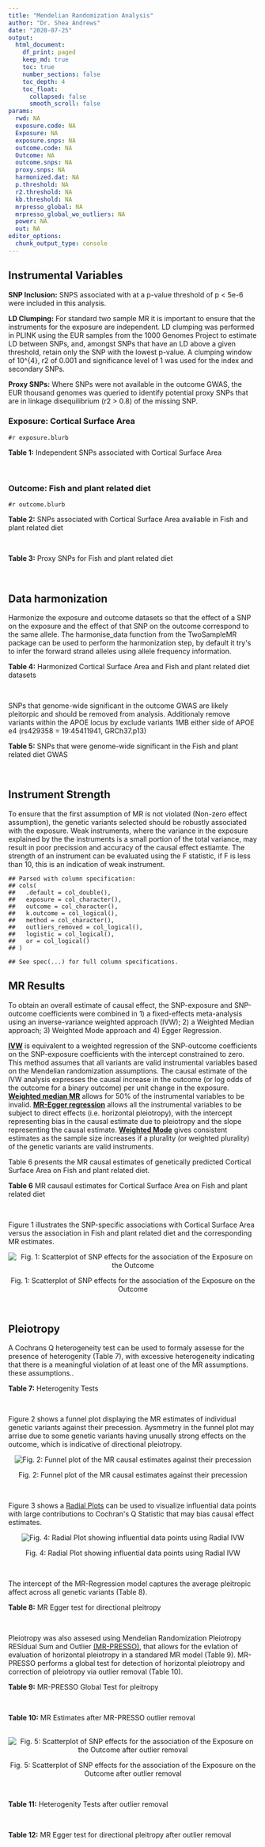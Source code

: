 ```yaml
---
title: "Mendelian Randomization Analysis"
author: "Dr. Shea Andrews"
date: "2020-07-25"
output:
  html_document:
    df_print: paged
    keep_md: true
    toc: true
    number_sections: false
    toc_depth: 4
    toc_float:
      collapsed: false
      smooth_scroll: false
params:
  rwd: NA
  exposure.code: NA
  Exposure: NA
  exposure.snps: NA
  outcome.code: NA
  Outcome: NA
  outcome.snps: NA
  proxy.snps: NA
  harmonized.dat: NA
  p.threshold: NA
  r2.threshold: NA
  kb.threshold: NA
  mrpresso_global: NA
  mrpresso_global_wo_outliers: NA
  power: NA
  out: NA
editor_options:
  chunk_output_type: console
---
```







## Instrumental Variables
**SNP Inclusion:** SNPS associated with at a p-value threshold of p < 5e-6 were included in this analysis.
<br>

**LD Clumping:** For standard two sample MR it is important to ensure that the instruments for the exposure are independent. LD clumping was performed in PLINK using the EUR samples from the 1000 Genomes Project to estimate LD between SNPs, and, amongst SNPs that have an LD above a given threshold, retain only the SNP with the lowest p-value. A clumping window of 10^{4}, r2 of 0.001 and significance level of 1 was used for the index and secondary SNPs.
<br>

**Proxy SNPs:** Where SNPs were not available in the outcome GWAS, the EUR thousand genomes was queried to identify potential proxy SNPs that are in linkage disequilibrium (r2 > 0.8) of the missing SNP.
<br>

### Exposure: Cortical Surface Area
`#r exposure.blurb`
<br>

**Table 1:** Independent SNPs associated with Cortical Surface Area
<div data-pagedtable="false">
  <script data-pagedtable-source type="application/json">
{"columns":[{"label":["SNP"],"name":[1],"type":["chr"],"align":["left"]},{"label":["CHROM"],"name":[2],"type":["dbl"],"align":["right"]},{"label":["POS"],"name":[3],"type":["dbl"],"align":["right"]},{"label":["REF"],"name":[4],"type":["chr"],"align":["left"]},{"label":["ALT"],"name":[5],"type":["chr"],"align":["left"]},{"label":["AF"],"name":[6],"type":["dbl"],"align":["right"]},{"label":["BETA"],"name":[7],"type":["dbl"],"align":["right"]},{"label":["SE"],"name":[8],"type":["dbl"],"align":["right"]},{"label":["Z"],"name":[9],"type":["dbl"],"align":["right"]},{"label":["P"],"name":[10],"type":["dbl"],"align":["right"]},{"label":["N"],"name":[11],"type":["dbl"],"align":["right"]},{"label":["TRAIT"],"name":[12],"type":["chr"],"align":["left"]}],"data":[{"1":"rs2490556","2":"1","3":"2021284","4":"T","5":"A","6":"0.3155","7":"583.9623","8":"122.1531","9":"4.780577","10":"1.748e-06","11":"32068","12":"Cortical_Surface_Area"},{"1":"rs4846200","2":"1","3":"9752648","4":"C","5":"T","6":"0.4191","7":"628.7473","8":"124.9738","9":"5.031033","10":"4.878e-07","11":"32068","12":"Cortical_Surface_Area"},{"1":"rs499688","2":"1","3":"61396649","4":"T","5":"C","6":"0.3482","7":"-583.8940","8":"123.5536","9":"-4.725840","10":"2.292e-06","11":"31582","12":"Cortical_Surface_Area"},{"1":"rs6673449","2":"1","3":"160043698","4":"A","5":"G","6":"0.5681","7":"-552.9050","8":"110.5323","9":"-5.002200","10":"5.668e-07","11":"32176","12":"Cortical_Surface_Area"},{"1":"rs12137969","2":"1","3":"242289357","4":"G","5":"A","6":"0.2412","7":"-585.5512","8":"128.0273","9":"-4.573643","10":"4.793e-06","11":"32176","12":"Cortical_Surface_Area"},{"1":"rs10927043","2":"1","3":"243762208","4":"C","5":"T","6":"0.1826","7":"719.0735","8":"141.2684","9":"5.090123","10":"3.578e-07","11":"32176","12":"Cortical_Surface_Area"},{"1":"rs57415181","2":"2","3":"48707841","4":"G","5":"C","6":"0.1447","7":"-834.6022","8":"159.4070","9":"-5.235668","10":"1.644e-07","11":"32176","12":"Cortical_Surface_Area"},{"1":"rs10496091","2":"2","3":"61482261","4":"G","5":"A","6":"0.2777","7":"-642.6331","8":"121.0228","9":"-5.310017","10":"1.096e-07","11":"32176","12":"Cortical_Surface_Area"},{"1":"rs12630663","2":"3","3":"28007315","4":"T","5":"C","6":"0.4117","7":"632.8110","8":"111.2125","9":"5.690110","10":"1.270e-08","11":"32176","12":"Cortical_Surface_Area"},{"1":"rs34464850","2":"3","3":"141721762","4":"G","5":"C","6":"0.1534","7":"1233.1854","8":"152.7201","9":"8.074807","10":"6.758e-16","11":"31984","12":"Cortical_Surface_Area"},{"1":"rs11938781","2":"4","3":"17924734","4":"T","5":"C","6":"0.1648","7":"-719.1710","8":"150.5519","9":"-4.776900","10":"1.780e-06","11":"32176","12":"Cortical_Surface_Area"},{"1":"rs10029872","2":"4","3":"40350763","4":"T","5":"C","6":"0.5251","7":"508.7590","8":"109.6122","9":"4.641440","10":"3.460e-06","11":"32176","12":"Cortical_Surface_Area"},{"1":"rs2301718","2":"4","3":"106009763","4":"G","5":"A","6":"0.2269","7":"737.2212","8":"132.3556","9":"5.570004","10":"2.547e-08","11":"32176","12":"Cortical_Surface_Area"},{"1":"rs386424","2":"5","3":"81092787","4":"T","5":"G","6":"0.3008","7":"656.5430","8":"120.0422","9":"5.469270","10":"4.519e-08","11":"32176","12":"Cortical_Surface_Area"},{"1":"rs7715167","2":"5","3":"170778824","4":"T","5":"C","6":"0.6143","7":"662.7540","8":"119.1375","9":"5.562930","10":"2.653e-08","11":"32068","12":"Cortical_Surface_Area"},{"1":"rs2802295","2":"6","3":"108926496","4":"A","5":"G","6":"0.6207","7":"714.5850","8":"112.9897","9":"6.324340","10":"2.543e-10","11":"32176","12":"Cortical_Surface_Area"},{"1":"rs11759026","2":"6","3":"126792095","4":"A","5":"G","6":"0.2376","7":"1301.5200","8":"134.6156","9":"9.668420","10":"4.106e-22","11":"31907","12":"Cortical_Surface_Area"},{"1":"rs139849708","2":"6","3":"127369230","4":"T","5":"C","6":"0.0297","7":"-2237.8300","8":"422.1224","9":"-5.301370","10":"1.149e-07","11":"22951","12":"Cortical_Surface_Area"},{"1":"rs6463758","2":"7","3":"8117636","4":"A","5":"G","6":"0.5382","7":"560.9860","8":"112.3815","9":"4.991800","10":"5.982e-07","11":"32176","12":"Cortical_Surface_Area"},{"1":"rs149352678","2":"7","3":"54920906","4":"C","5":"T","6":"0.0991","7":"967.7266","8":"191.5244","9":"5.052759","10":"4.355e-07","11":"32176","12":"Cortical_Surface_Area"},{"1":"rs42035","2":"7","3":"92239531","4":"A","5":"G","6":"0.2454","7":"-610.3230","8":"127.8222","9":"-4.774780","10":"1.799e-06","11":"32176","12":"Cortical_Surface_Area"},{"1":"rs41563","2":"7","3":"104852654","4":"G","5":"A","6":"0.3385","7":"586.6639","8":"116.3776","9":"5.041038","10":"4.630e-07","11":"32176","12":"Cortical_Surface_Area"},{"1":"rs10251751","2":"7","3":"156021770","4":"C","5":"T","6":"0.6639","7":"538.0782","8":"116.0343","9":"4.637234","10":"3.531e-06","11":"32176","12":"Cortical_Surface_Area"},{"1":"rs76650567","2":"8","3":"78242034","4":"C","5":"T","6":"0.0870","7":"-902.8657","8":"194.8981","9":"-4.632501","10":"3.613e-06","11":"32176","12":"Cortical_Surface_Area"},{"1":"rs66702753","2":"9","3":"103010947","4":"A","5":"C","6":"0.2493","7":"-593.2390","8":"128.8921","9":"-4.602600","10":"4.172e-06","11":"32176","12":"Cortical_Surface_Area"},{"1":"rs10817864","2":"9","3":"118968579","4":"C","5":"T","6":"0.5739","7":"531.0956","8":"111.2505","9":"4.773872","10":"1.807e-06","11":"32176","12":"Cortical_Surface_Area"},{"1":"rs12357321","2":"10","3":"21790476","4":"G","5":"A","6":"0.3206","7":"-698.7452","8":"119.6461","9":"-5.840100","10":"5.217e-09","11":"32176","12":"Cortical_Surface_Area"},{"1":"rs1628768","2":"10","3":"105012994","4":"T","5":"C","6":"0.2386","7":"972.9780","8":"132.0048","9":"7.370780","10":"1.696e-13","11":"32176","12":"Cortical_Surface_Area"},{"1":"rs17543864","2":"11","3":"92556100","4":"G","5":"A","6":"0.3264","7":"-623.9150","8":"116.9886","9":"-5.333126","10":"9.654e-08","11":"32176","12":"Cortical_Surface_Area"},{"1":"rs3217901","2":"12","3":"4405389","4":"A","5":"G","6":"0.4221","7":"593.5960","8":"114.7165","9":"5.174460","10":"2.286e-07","11":"32176","12":"Cortical_Surface_Area"},{"1":"rs2066827","2":"12","3":"12871099","4":"T","5":"G","6":"0.2333","7":"-862.4130","8":"159.9581","9":"-5.391500","10":"6.987e-08","11":"24138","12":"Cortical_Surface_Area"},{"1":"rs7975351","2":"12","3":"53902190","4":"G","5":"A","6":"0.4740","7":"611.0487","8":"113.5536","9":"5.381148","10":"7.401e-08","11":"31319","12":"Cortical_Surface_Area"},{"1":"rs10876864","2":"12","3":"56401085","4":"G","5":"A","6":"0.5774","7":"-628.5901","8":"112.6859","9":"-5.578250","10":"2.430e-08","11":"31319","12":"Cortical_Surface_Area"},{"1":"rs10878349","2":"12","3":"66327632","4":"A","5":"G","6":"0.5100","7":"-1039.9900","8":"110.4866","9":"-9.412850","10":"4.829e-21","11":"32176","12":"Cortical_Surface_Area"},{"1":"rs35227403","2":"12","3":"68216239","4":"T","5":"A","6":"0.0588","7":"-1271.7821","8":"253.6458","9":"-5.014008","10":"5.331e-07","11":"32176","12":"Cortical_Surface_Area"},{"1":"rs111855983","2":"12","3":"80052550","4":"T","5":"C","6":"0.1319","7":"-818.6420","8":"177.5492","9":"-4.610790","10":"4.011e-06","11":"28185","12":"Cortical_Surface_Area"},{"1":"rs2195243","2":"12","3":"102922986","4":"G","5":"C","6":"0.2196","7":"-769.2254","8":"142.2462","9":"-5.407704","10":"6.384e-08","11":"29708","12":"Cortical_Surface_Area"},{"1":"rs34011931","2":"13","3":"111077516","4":"A","5":"G","6":"0.3280","7":"538.2090","8":"117.7182","9":"4.572010","10":"4.831e-06","11":"32176","12":"Cortical_Surface_Area"},{"1":"rs6572878","2":"14","3":"23435333","4":"T","5":"C","6":"0.3997","7":"-574.9920","8":"113.9565","9":"-5.045710","10":"4.518e-07","11":"31790","12":"Cortical_Surface_Area"},{"1":"rs76801057","2":"14","3":"99728448","4":"C","5":"T","6":"0.0263","7":"2036.7834","8":"429.5486","9":"4.741683","10":"2.119e-06","11":"23846","12":"Cortical_Surface_Area"},{"1":"rs4265798","2":"16","3":"70636616","4":"T","5":"A","6":"0.9332","7":"-1221.0588","8":"263.6357","9":"-4.631614","10":"3.628e-06","11":"30025","12":"Cortical_Surface_Area"},{"1":"rs7207463","2":"17","3":"16004259","4":"A","5":"G","6":"0.5620","7":"-519.7640","8":"110.5676","9":"-4.700870","10":"2.591e-06","11":"32176","12":"Cortical_Surface_Area"},{"1":"rs6505216","2":"17","3":"29206421","4":"G","5":"T","6":"0.2375","7":"652.8106","8":"142.8638","9":"4.569461","10":"4.890e-06","11":"31430","12":"Cortical_Surface_Area"},{"1":"rs79600142","2":"17","3":"43897722","4":"T","5":"C","6":"0.2198","7":"-1696.8300","8":"143.2730","9":"-11.843300","10":"2.331e-32","11":"29435","12":"Cortical_Surface_Area"},{"1":"rs12452834","2":"17","3":"47111739","4":"C","5":"T","6":"0.3329","7":"-626.4308","8":"123.5899","9":"-5.068625","10":"4.007e-07","11":"30867","12":"Cortical_Surface_Area"},{"1":"rs1791513","2":"18","3":"22135429","4":"A","5":"G","6":"0.5263","7":"-502.3000","8":"109.5062","9":"-4.586950","10":"4.498e-06","11":"32176","12":"Cortical_Surface_Area"},{"1":"rs743038","2":"22","3":"50884075","4":"C","5":"T","6":"0.5560","7":"-532.1045","8":"115.3983","9":"-4.611025","10":"4.007e-06","11":"31216","12":"Cortical_Surface_Area"}],"options":{"columns":{"min":{},"max":[10]},"rows":{"min":[10],"max":[10]},"pages":{}}}
  </script>
</div>
<br>

### Outcome: Fish and plant related diet
`#r outcome.blurb`
<br>

**Table 2:** SNPs associated with Cortical Surface Area avaliable in Fish and plant related diet
<div data-pagedtable="false">
  <script data-pagedtable-source type="application/json">
{"columns":[{"label":["SNP"],"name":[1],"type":["chr"],"align":["left"]},{"label":["CHROM"],"name":[2],"type":["dbl"],"align":["right"]},{"label":["POS"],"name":[3],"type":["dbl"],"align":["right"]},{"label":["REF"],"name":[4],"type":["chr"],"align":["left"]},{"label":["ALT"],"name":[5],"type":["chr"],"align":["left"]},{"label":["AF"],"name":[6],"type":["dbl"],"align":["right"]},{"label":["BETA"],"name":[7],"type":["dbl"],"align":["right"]},{"label":["SE"],"name":[8],"type":["dbl"],"align":["right"]},{"label":["Z"],"name":[9],"type":["dbl"],"align":["right"]},{"label":["P"],"name":[10],"type":["dbl"],"align":["right"]},{"label":["N"],"name":[11],"type":["dbl"],"align":["right"]},{"label":["TRAIT"],"name":[12],"type":["chr"],"align":["left"]}],"data":[{"1":"rs2490556","2":"1","3":"2021284","4":"T","5":"A","6":"0.301748","7":"3.26783e-05","8":"0.00263191","9":"0.0124162","10":"9.9e-01","11":"335576","12":"fish_plant_diet"},{"1":"rs6673449","2":"1","3":"160043698","4":"A","5":"G","6":"0.569563","7":"-5.40781e-03","8":"0.00244775","9":"-2.2093000","10":"2.7e-02","11":"335576","12":"fish_plant_diet"},{"1":"rs12137969","2":"1","3":"242289357","4":"G","5":"A","6":"0.229125","7":"-4.99195e-03","8":"0.00288661","9":"-1.7293500","10":"8.4e-02","11":"335576","12":"fish_plant_diet"},{"1":"rs10927043","2":"1","3":"243762208","4":"C","5":"T","6":"0.182929","7":"-2.38327e-03","8":"0.00312598","9":"-0.7624070","10":"4.5e-01","11":"335576","12":"fish_plant_diet"},{"1":"rs57415181","2":"2","3":"48707841","4":"G","5":"C","6":"0.149375","7":"-1.81610e-03","8":"0.00340229","9":"-0.5337880","10":"5.9e-01","11":"335576","12":"fish_plant_diet"},{"1":"rs10496091","2":"2","3":"61482261","4":"G","5":"A","6":"0.281342","7":"2.74546e-03","8":"0.00269050","9":"1.0204300","10":"3.1e-01","11":"335576","12":"fish_plant_diet"},{"1":"rs12630663","2":"3","3":"28007315","4":"T","5":"C","6":"0.412671","7":"-8.88751e-04","8":"0.00246678","9":"-0.3602880","10":"7.2e-01","11":"335576","12":"fish_plant_diet"},{"1":"rs34464850","2":"3","3":"141721762","4":"G","5":"C","6":"0.149975","7":"3.16069e-03","8":"0.00338852","9":"0.9327640","10":"3.5e-01","11":"335576","12":"fish_plant_diet"},{"1":"rs11938781","2":"4","3":"17924734","4":"T","5":"C","6":"0.162105","7":"5.09921e-03","8":"0.00329569","9":"1.5472400","10":"1.2e-01","11":"335576","12":"fish_plant_diet"},{"1":"rs10029872","2":"4","3":"40350763","4":"T","5":"C","6":"0.516859","7":"4.90435e-04","8":"0.00244107","9":"0.2009100","10":"8.4e-01","11":"335576","12":"fish_plant_diet"},{"1":"rs2301718","2":"4","3":"106009763","4":"G","5":"A","6":"0.205540","7":"5.79721e-03","8":"0.00302555","9":"1.9160800","10":"5.5e-02","11":"335576","12":"fish_plant_diet"},{"1":"rs386424","2":"5","3":"81092787","4":"T","5":"G","6":"0.286770","7":"4.18190e-03","8":"0.00268160","9":"1.5594800","10":"1.2e-01","11":"335576","12":"fish_plant_diet"},{"1":"rs7715167","2":"5","3":"170778824","4":"T","5":"C","6":"0.609458","7":"-3.64310e-03","8":"0.00247818","9":"-1.4700700","10":"1.4e-01","11":"335576","12":"fish_plant_diet"},{"1":"rs2802295","2":"6","3":"108926496","4":"A","5":"G","6":"0.628110","7":"-9.98409e-04","8":"0.00250784","9":"-0.3981150","10":"6.9e-01","11":"335576","12":"fish_plant_diet"},{"1":"rs11759026","2":"6","3":"126792095","4":"A","5":"G","6":"0.226202","7":"-6.07294e-03","8":"0.00290377","9":"-2.0914000","10":"3.6e-02","11":"335576","12":"fish_plant_diet"},{"1":"rs6463758","2":"7","3":"8117636","4":"A","5":"G","6":"0.555218","7":"7.96857e-03","8":"0.00245049","9":"3.2518300","10":"1.1e-03","11":"335576","12":"fish_plant_diet"},{"1":"rs149352678","2":"7","3":"54920906","4":"C","5":"T","6":"0.092243","7":"1.57102e-02","8":"0.00419007","9":"3.7493900","10":"1.8e-04","11":"335576","12":"fish_plant_diet"},{"1":"rs42035","2":"7","3":"92239531","4":"A","5":"G","6":"0.243452","7":"-8.63465e-04","8":"0.00282925","9":"-0.3051920","10":"7.6e-01","11":"335576","12":"fish_plant_diet"},{"1":"rs41563","2":"7","3":"104852654","4":"G","5":"A","6":"0.350084","7":"-1.18245e-03","8":"0.00253880","9":"-0.4657520","10":"6.4e-01","11":"335576","12":"fish_plant_diet"},{"1":"rs10251751","2":"7","3":"156021770","4":"C","5":"T","6":"0.667331","7":"1.43602e-03","8":"0.00257048","9":"0.5586580","10":"5.8e-01","11":"335576","12":"fish_plant_diet"},{"1":"rs76650567","2":"8","3":"78242034","4":"C","5":"T","6":"0.080442","7":"1.09844e-02","8":"0.00444785","9":"2.4696000","10":"1.4e-02","11":"335576","12":"fish_plant_diet"},{"1":"rs66702753","2":"9","3":"103010947","4":"A","5":"C","6":"0.256150","7":"-2.13182e-03","8":"0.00277781","9":"-0.7674460","10":"4.4e-01","11":"335576","12":"fish_plant_diet"},{"1":"rs10817864","2":"9","3":"118968579","4":"C","5":"T","6":"0.581047","7":"2.52074e-03","8":"0.00246093","9":"1.0243000","10":"3.1e-01","11":"335576","12":"fish_plant_diet"},{"1":"rs12357321","2":"10","3":"21790476","4":"G","5":"A","6":"0.309362","7":"-2.57959e-02","8":"0.00265864","9":"-9.7026700","10":"2.9e-22","11":"335576","12":"fish_plant_diet"},{"1":"rs1628768","2":"10","3":"105012994","4":"T","5":"C","6":"0.234445","7":"2.93939e-03","8":"0.00286324","9":"1.0266000","10":"3.0e-01","11":"335576","12":"fish_plant_diet"},{"1":"rs17543864","2":"11","3":"92556100","4":"G","5":"A","6":"0.320375","7":"-5.43236e-03","8":"0.00264383","9":"-2.0547300","10":"4.0e-02","11":"335576","12":"fish_plant_diet"},{"1":"rs2066827","2":"12","3":"12871099","4":"T","5":"G","6":"0.232439","7":"-6.87784e-03","8":"0.00285836","9":"-2.4062200","10":"1.6e-02","11":"335576","12":"fish_plant_diet"},{"1":"rs7975351","2":"12","3":"53902190","4":"G","5":"A","6":"0.476527","7":"6.56727e-03","8":"0.00245417","9":"2.6759600","10":"7.5e-03","11":"335576","12":"fish_plant_diet"},{"1":"rs10876864","2":"12","3":"56401085","4":"G","5":"A","6":"0.573374","7":"8.46242e-05","8":"0.00244257","9":"0.0346456","10":"9.7e-01","11":"335576","12":"fish_plant_diet"},{"1":"rs10878349","2":"12","3":"66327632","4":"A","5":"G","6":"0.511359","7":"-3.38912e-03","8":"0.00242705","9":"-1.3963900","10":"1.6e-01","11":"335576","12":"fish_plant_diet"},{"1":"rs35227403","2":"12","3":"68216239","4":"T","5":"A","6":"0.057612","7":"-5.92229e-04","8":"0.00522386","9":"-0.1133700","10":"9.1e-01","11":"335576","12":"fish_plant_diet"},{"1":"rs111855983","2":"12","3":"80052550","4":"T","5":"C","6":"0.129355","7":"2.81644e-03","8":"0.00360230","9":"0.7818450","10":"4.3e-01","11":"335576","12":"fish_plant_diet"},{"1":"rs2195243","2":"12","3":"102922986","4":"G","5":"C","6":"0.221866","7":"-5.98548e-03","8":"0.00290965","9":"-2.0571100","10":"4.0e-02","11":"335576","12":"fish_plant_diet"},{"1":"rs34011931","2":"13","3":"111077516","4":"A","5":"G","6":"0.326858","7":"1.84635e-03","8":"0.00258282","9":"0.7148580","10":"4.7e-01","11":"335576","12":"fish_plant_diet"},{"1":"rs6572878","2":"14","3":"23435333","4":"T","5":"C","6":"0.396404","7":"-1.61120e-03","8":"0.00250921","9":"-0.6421140","10":"5.2e-01","11":"335576","12":"fish_plant_diet"},{"1":"rs76801057","2":"14","3":"99728448","4":"C","5":"T","6":"0.025433","7":"9.85153e-04","8":"0.00774108","9":"0.1272630","10":"9.0e-01","11":"335576","12":"fish_plant_diet"},{"1":"rs7207463","2":"17","3":"16004259","4":"A","5":"G","6":"0.559538","7":"7.89696e-04","8":"0.00243764","9":"0.3239590","10":"7.5e-01","11":"335576","12":"fish_plant_diet"},{"1":"rs79600142","2":"17","3":"43897722","4":"T","5":"C","6":"0.225207","7":"-9.64357e-03","8":"0.00289405","9":"-3.3322100","10":"8.6e-04","11":"335576","12":"fish_plant_diet"},{"1":"rs12452834","2":"17","3":"47111739","4":"C","5":"T","6":"0.327277","7":"-5.31896e-03","8":"0.00261520","9":"-2.0338600","10":"4.2e-02","11":"335576","12":"fish_plant_diet"},{"1":"rs1791513","2":"18","3":"22135429","4":"A","5":"G","6":"0.531330","7":"-3.33851e-03","8":"0.00246820","9":"-1.3526100","10":"1.8e-01","11":"335576","12":"fish_plant_diet"},{"1":"rs743038","2":"22","3":"50884075","4":"C","5":"T","6":"0.556302","7":"-6.21646e-04","8":"0.00247667","9":"-0.2510010","10":"8.0e-01","11":"335576","12":"fish_plant_diet"},{"1":"rs4846200","2":"NA","3":"NA","4":"NA","5":"NA","6":"NA","7":"NA","8":"NA","9":"NA","10":"NA","11":"NA","12":"NA"},{"1":"rs499688","2":"NA","3":"NA","4":"NA","5":"NA","6":"NA","7":"NA","8":"NA","9":"NA","10":"NA","11":"NA","12":"NA"},{"1":"rs139849708","2":"NA","3":"NA","4":"NA","5":"NA","6":"NA","7":"NA","8":"NA","9":"NA","10":"NA","11":"NA","12":"NA"},{"1":"rs3217901","2":"NA","3":"NA","4":"NA","5":"NA","6":"NA","7":"NA","8":"NA","9":"NA","10":"NA","11":"NA","12":"NA"},{"1":"rs4265798","2":"NA","3":"NA","4":"NA","5":"NA","6":"NA","7":"NA","8":"NA","9":"NA","10":"NA","11":"NA","12":"NA"},{"1":"rs6505216","2":"NA","3":"NA","4":"NA","5":"NA","6":"NA","7":"NA","8":"NA","9":"NA","10":"NA","11":"NA","12":"NA"}],"options":{"columns":{"min":{},"max":[10]},"rows":{"min":[10],"max":[10]},"pages":{}}}
  </script>
</div>
<br>

**Table 3:** Proxy SNPs for Fish and plant related diet
<div data-pagedtable="false">
  <script data-pagedtable-source type="application/json">
{"columns":[{"label":["target_snp"],"name":[1],"type":["chr"],"align":["left"]},{"label":["proxy_snp"],"name":[2],"type":["chr"],"align":["left"]},{"label":["ld.r2"],"name":[3],"type":["dbl"],"align":["right"]},{"label":["Dprime"],"name":[4],"type":["dbl"],"align":["right"]},{"label":["PHASE"],"name":[5],"type":["chr"],"align":["left"]},{"label":["X12"],"name":[6],"type":["lgl"],"align":["right"]},{"label":["CHROM"],"name":[7],"type":["dbl"],"align":["right"]},{"label":["POS"],"name":[8],"type":["dbl"],"align":["right"]},{"label":["REF.proxy"],"name":[9],"type":["chr"],"align":["left"]},{"label":["ALT.proxy"],"name":[10],"type":["chr"],"align":["left"]},{"label":["AF"],"name":[11],"type":["dbl"],"align":["right"]},{"label":["BETA"],"name":[12],"type":["dbl"],"align":["right"]},{"label":["SE"],"name":[13],"type":["dbl"],"align":["right"]},{"label":["Z"],"name":[14],"type":["dbl"],"align":["right"]},{"label":["P"],"name":[15],"type":["dbl"],"align":["right"]},{"label":["N"],"name":[16],"type":["dbl"],"align":["right"]},{"label":["TRAIT"],"name":[17],"type":["chr"],"align":["left"]},{"label":["ref"],"name":[18],"type":["chr"],"align":["left"]},{"label":["ref.proxy"],"name":[19],"type":["chr"],"align":["left"]},{"label":["alt"],"name":[20],"type":["chr"],"align":["left"]},{"label":["alt.proxy"],"name":[21],"type":["chr"],"align":["left"]},{"label":["ALT"],"name":[22],"type":["chr"],"align":["left"]},{"label":["REF"],"name":[23],"type":["lgl"],"align":["right"]},{"label":["proxy.outcome"],"name":[24],"type":["lgl"],"align":["right"]}],"data":[{"1":"rs139849708","2":"rs77598707","3":"0.836589","4":"1.000000","5":"CT/TC","6":"NA","7":"6","8":"127176330","9":"C","10":"T","11":"0.039195","12":"-0.00166548","13":"0.00624855","14":"-0.266539","15":"0.79","16":"335576","17":"fish_plant_diet","18":"C","19":"T","20":"T","21":"C","22":"C","23":"TRUE","24":"TRUE"},{"1":"rs4265798","2":"rs3931036","3":"0.861327","4":"0.966216","5":"TG/AA","6":"NA","7":"16","8":"70548297","9":"G","10":"A","11":"0.931674","12":"-0.00515366","13":"0.00478525","14":"-1.076990","15":"0.28","16":"335576","17":"fish_plant_diet","18":"T","19":"G","20":"A","21":"A","22":"A","23":"TRUE","24":"TRUE"},{"1":"rs4846200","2":"NA","3":"NA","4":"NA","5":"NA","6":"NA","7":"NA","8":"NA","9":"NA","10":"NA","11":"NA","12":"NA","13":"NA","14":"NA","15":"NA","16":"NA","17":"NA","18":"NA","19":"NA","20":"NA","21":"NA","22":"NA","23":"NA","24":"NA"},{"1":"rs499688","2":"NA","3":"NA","4":"NA","5":"NA","6":"NA","7":"NA","8":"NA","9":"NA","10":"NA","11":"NA","12":"NA","13":"NA","14":"NA","15":"NA","16":"NA","17":"NA","18":"NA","19":"NA","20":"NA","21":"NA","22":"NA","23":"NA","24":"NA"},{"1":"rs3217901","2":"NA","3":"NA","4":"NA","5":"NA","6":"NA","7":"NA","8":"NA","9":"NA","10":"NA","11":"NA","12":"NA","13":"NA","14":"NA","15":"NA","16":"NA","17":"NA","18":"NA","19":"NA","20":"NA","21":"NA","22":"NA","23":"NA","24":"NA"},{"1":"rs6505216","2":"NA","3":"NA","4":"NA","5":"NA","6":"NA","7":"NA","8":"NA","9":"NA","10":"NA","11":"NA","12":"NA","13":"NA","14":"NA","15":"NA","16":"NA","17":"NA","18":"NA","19":"NA","20":"NA","21":"NA","22":"NA","23":"NA","24":"NA"}],"options":{"columns":{"min":{},"max":[10]},"rows":{"min":[10],"max":[10]},"pages":{}}}
  </script>
</div>
<br>

## Data harmonization
Harmonize the exposure and outcome datasets so that the effect of a SNP on the exposure and the effect of that SNP on the outcome correspond to the same allele. The harmonise_data function from the TwoSampleMR package can be used to perform the harmonization step, by default it try's to infer the forward strand alleles using allele frequency information.
<br>

**Table 4:** Harmonized Cortical Surface Area and Fish and plant related diet datasets
<div data-pagedtable="false">
  <script data-pagedtable-source type="application/json">
{"columns":[{"label":["SNP"],"name":[1],"type":["chr"],"align":["left"]},{"label":["effect_allele.exposure"],"name":[2],"type":["chr"],"align":["left"]},{"label":["other_allele.exposure"],"name":[3],"type":["chr"],"align":["left"]},{"label":["effect_allele.outcome"],"name":[4],"type":["chr"],"align":["left"]},{"label":["other_allele.outcome"],"name":[5],"type":["chr"],"align":["left"]},{"label":["beta.exposure"],"name":[6],"type":["dbl"],"align":["right"]},{"label":["beta.outcome"],"name":[7],"type":["dbl"],"align":["right"]},{"label":["eaf.exposure"],"name":[8],"type":["dbl"],"align":["right"]},{"label":["eaf.outcome"],"name":[9],"type":["dbl"],"align":["right"]},{"label":["remove"],"name":[10],"type":["lgl"],"align":["right"]},{"label":["palindromic"],"name":[11],"type":["lgl"],"align":["right"]},{"label":["ambiguous"],"name":[12],"type":["lgl"],"align":["right"]},{"label":["id.outcome"],"name":[13],"type":["chr"],"align":["left"]},{"label":["chr.outcome"],"name":[14],"type":["dbl"],"align":["right"]},{"label":["pos.outcome"],"name":[15],"type":["dbl"],"align":["right"]},{"label":["se.outcome"],"name":[16],"type":["dbl"],"align":["right"]},{"label":["z.outcome"],"name":[17],"type":["dbl"],"align":["right"]},{"label":["pval.outcome"],"name":[18],"type":["dbl"],"align":["right"]},{"label":["samplesize.outcome"],"name":[19],"type":["dbl"],"align":["right"]},{"label":["outcome"],"name":[20],"type":["chr"],"align":["left"]},{"label":["mr_keep.outcome"],"name":[21],"type":["lgl"],"align":["right"]},{"label":["pval_origin.outcome"],"name":[22],"type":["chr"],"align":["left"]},{"label":["chr.exposure"],"name":[23],"type":["dbl"],"align":["right"]},{"label":["pos.exposure"],"name":[24],"type":["dbl"],"align":["right"]},{"label":["se.exposure"],"name":[25],"type":["dbl"],"align":["right"]},{"label":["z.exposure"],"name":[26],"type":["dbl"],"align":["right"]},{"label":["pval.exposure"],"name":[27],"type":["dbl"],"align":["right"]},{"label":["samplesize.exposure"],"name":[28],"type":["dbl"],"align":["right"]},{"label":["exposure"],"name":[29],"type":["chr"],"align":["left"]},{"label":["mr_keep.exposure"],"name":[30],"type":["lgl"],"align":["right"]},{"label":["pval_origin.exposure"],"name":[31],"type":["chr"],"align":["left"]},{"label":["id.exposure"],"name":[32],"type":["chr"],"align":["left"]},{"label":["action"],"name":[33],"type":["dbl"],"align":["right"]},{"label":["mr_keep"],"name":[34],"type":["lgl"],"align":["right"]},{"label":["pt"],"name":[35],"type":["dbl"],"align":["right"]},{"label":["pleitropy_keep"],"name":[36],"type":["lgl"],"align":["right"]},{"label":["mrpresso_RSSobs"],"name":[37],"type":["dbl"],"align":["right"]},{"label":["mrpresso_pval"],"name":[38],"type":["dbl"],"align":["right"]},{"label":["mrpresso_keep"],"name":[39],"type":["lgl"],"align":["right"]}],"data":[{"1":"rs10029872","2":"C","3":"T","4":"C","5":"T","6":"508.7590","7":"4.90435e-04","8":"0.5251","9":"0.516859","10":"FALSE","11":"FALSE","12":"FALSE","13":"ysfE1f","14":"4","15":"40350763","16":"0.00244107","17":"0.2009100","18":"8.4e-01","19":"335576","20":"Niarchou2020fish","21":"TRUE","22":"reported","23":"4","24":"40350763","25":"109.6122","26":"4.641440","27":"3.460e-06","28":"32176","29":"Grasby2020surfarea","30":"TRUE","31":"reported","32":"gvL0Od","33":"2","34":"TRUE","35":"5e-06","36":"TRUE","37":"7.206718e-07","38":"1.0000","39":"TRUE"},{"1":"rs10251751","2":"T","3":"C","4":"T","5":"C","6":"538.0782","7":"1.43602e-03","8":"0.6639","9":"0.667331","10":"FALSE","11":"FALSE","12":"FALSE","13":"ysfE1f","14":"7","15":"156021770","16":"0.00257048","17":"0.5586580","18":"5.8e-01","19":"335576","20":"Niarchou2020fish","21":"TRUE","22":"reported","23":"7","24":"156021770","25":"116.0343","26":"4.637234","27":"3.531e-06","28":"32176","29":"Grasby2020surfarea","30":"TRUE","31":"reported","32":"gvL0Od","33":"2","34":"TRUE","35":"5e-06","36":"TRUE","37":"1.056097e-09","38":"1.0000","39":"TRUE"},{"1":"rs10496091","2":"A","3":"G","4":"A","5":"G","6":"-642.6331","7":"2.74546e-03","8":"0.2777","9":"0.281342","10":"FALSE","11":"FALSE","12":"FALSE","13":"ysfE1f","14":"2","15":"61482261","16":"0.00269050","17":"1.0204300","18":"3.1e-01","19":"335576","20":"Niarchou2020fish","21":"TRUE","22":"reported","23":"2","24":"61482261","25":"121.0228","26":"-5.310017","27":"1.096e-07","28":"32176","29":"Grasby2020surfarea","30":"TRUE","31":"reported","32":"gvL0Od","33":"2","34":"TRUE","35":"5e-06","36":"TRUE","37":"2.029544e-05","38":"1.0000","39":"TRUE"},{"1":"rs10817864","2":"T","3":"C","4":"T","5":"C","6":"531.0956","7":"2.52074e-03","8":"0.5739","9":"0.581047","10":"FALSE","11":"FALSE","12":"FALSE","13":"ysfE1f","14":"9","15":"118968579","16":"0.00246093","17":"1.0243000","18":"3.1e-01","19":"335576","20":"Niarchou2020fish","21":"TRUE","22":"reported","23":"9","24":"118968579","25":"111.2505","26":"4.773872","27":"1.807e-06","28":"32176","29":"Grasby2020surfarea","30":"TRUE","31":"reported","32":"gvL0Od","33":"2","34":"TRUE","35":"5e-06","36":"TRUE","37":"1.327718e-06","38":"1.0000","39":"TRUE"},{"1":"rs10876864","2":"A","3":"G","4":"A","5":"G","6":"-628.5901","7":"8.46242e-05","8":"0.5774","9":"0.573374","10":"FALSE","11":"FALSE","12":"FALSE","13":"ysfE1f","14":"12","15":"56401085","16":"0.00244257","17":"0.0346456","18":"9.7e-01","19":"335576","20":"Niarchou2020fish","21":"TRUE","22":"reported","23":"12","24":"56401085","25":"112.6859","26":"-5.578250","27":"2.430e-08","28":"31319","29":"Grasby2020surfarea","30":"TRUE","31":"reported","32":"gvL0Od","33":"2","34":"TRUE","35":"5e-06","36":"TRUE","37":"3.105960e-06","38":"1.0000","39":"TRUE"},{"1":"rs10878349","2":"G","3":"A","4":"G","5":"A","6":"-1039.9900","7":"-3.38912e-03","8":"0.5100","9":"0.511359","10":"FALSE","11":"FALSE","12":"FALSE","13":"ysfE1f","14":"12","15":"66327632","16":"0.00242705","17":"-1.3963900","18":"1.6e-01","19":"335576","20":"Niarchou2020fish","21":"TRUE","22":"reported","23":"12","24":"66327632","25":"110.4866","26":"-9.412850","27":"4.829e-21","28":"32176","29":"Grasby2020surfarea","30":"TRUE","31":"reported","32":"gvL0Od","33":"2","34":"TRUE","35":"5e-06","36":"TRUE","37":"5.155149e-07","38":"1.0000","39":"TRUE"},{"1":"rs10927043","2":"T","3":"C","4":"T","5":"C","6":"719.0735","7":"-2.38327e-03","8":"0.1826","9":"0.182929","10":"FALSE","11":"FALSE","12":"FALSE","13":"ysfE1f","14":"1","15":"243762208","16":"0.00312598","17":"-0.7624070","18":"4.5e-01","19":"335576","20":"Niarchou2020fish","21":"TRUE","22":"reported","23":"1","24":"243762208","25":"141.2684","26":"5.090123","27":"3.578e-07","28":"32176","29":"Grasby2020surfarea","30":"TRUE","31":"reported","32":"gvL0Od","33":"2","34":"TRUE","35":"5e-06","36":"TRUE","37":"1.877818e-05","38":"1.0000","39":"TRUE"},{"1":"rs111855983","2":"C","3":"T","4":"C","5":"T","6":"-818.6420","7":"2.81644e-03","8":"0.1319","9":"0.129355","10":"FALSE","11":"FALSE","12":"FALSE","13":"ysfE1f","14":"12","15":"80052550","16":"0.00360230","17":"0.7818450","18":"4.3e-01","19":"335576","20":"Niarchou2020fish","21":"TRUE","22":"reported","23":"12","24":"80052550","25":"177.5492","26":"-4.610790","27":"4.011e-06","28":"28185","29":"Grasby2020surfarea","30":"TRUE","31":"reported","32":"gvL0Od","33":"2","34":"TRUE","35":"5e-06","36":"TRUE","37":"2.536402e-05","38":"1.0000","39":"TRUE"},{"1":"rs11759026","2":"G","3":"A","4":"G","5":"A","6":"1301.5200","7":"-6.07294e-03","8":"0.2376","9":"0.226202","10":"FALSE","11":"FALSE","12":"FALSE","13":"ysfE1f","14":"6","15":"126792095","16":"0.00290377","17":"-2.0914000","18":"3.6e-02","19":"335576","20":"Niarchou2020fish","21":"TRUE","22":"reported","23":"6","24":"126792095","25":"134.6156","26":"9.668420","27":"4.106e-22","28":"31907","29":"Grasby2020surfarea","30":"TRUE","31":"reported","32":"gvL0Od","33":"2","34":"TRUE","35":"5e-06","36":"TRUE","37":"1.024983e-04","38":"0.0210","39":"FALSE"},{"1":"rs11938781","2":"C","3":"T","4":"C","5":"T","6":"-719.1710","7":"5.09921e-03","8":"0.1648","9":"0.162105","10":"FALSE","11":"FALSE","12":"FALSE","13":"ysfE1f","14":"4","15":"17924734","16":"0.00329569","17":"1.5472400","18":"1.2e-01","19":"335576","20":"Niarchou2020fish","21":"TRUE","22":"reported","23":"4","24":"17924734","25":"150.5519","26":"-4.776900","27":"1.780e-06","28":"32176","29":"Grasby2020surfarea","30":"TRUE","31":"reported","32":"gvL0Od","33":"2","34":"TRUE","35":"5e-06","36":"TRUE","37":"5.018844e-05","38":"1.0000","39":"TRUE"},{"1":"rs12137969","2":"A","3":"G","4":"A","5":"G","6":"-585.5512","7":"-4.99195e-03","8":"0.2412","9":"0.229125","10":"FALSE","11":"FALSE","12":"FALSE","13":"ysfE1f","14":"1","15":"242289357","16":"0.00288661","17":"-1.7293500","18":"8.4e-02","19":"335576","20":"Niarchou2020fish","21":"TRUE","22":"reported","23":"1","24":"242289357","25":"128.0273","26":"-4.573643","27":"4.793e-06","28":"32176","29":"Grasby2020surfarea","30":"TRUE","31":"reported","32":"gvL0Od","33":"2","34":"TRUE","35":"5e-06","36":"TRUE","37":"1.232456e-05","38":"1.0000","39":"TRUE"},{"1":"rs12357321","2":"A","3":"G","4":"A","5":"G","6":"-698.7452","7":"-2.57959e-02","8":"0.3206","9":"0.309362","10":"FALSE","11":"FALSE","12":"FALSE","13":"ysfE1f","14":"10","15":"21790476","16":"0.00265864","17":"-9.7026700","18":"2.9e-22","19":"335576","20":"Niarchou2020fish","21":"TRUE","22":"reported","23":"10","24":"21790476","25":"119.6461","26":"-5.840100","27":"5.217e-09","28":"32176","29":"Grasby2020surfarea","30":"TRUE","31":"reported","32":"gvL0Od","33":"2","34":"TRUE","35":"5e-06","36":"FALSE","37":"NA","38":"NA","39":"NA"},{"1":"rs12452834","2":"T","3":"C","4":"T","5":"C","6":"-626.4308","7":"-5.31896e-03","8":"0.3329","9":"0.327277","10":"FALSE","11":"FALSE","12":"FALSE","13":"ysfE1f","14":"17","15":"47111739","16":"0.00261520","17":"-2.0338600","18":"4.2e-02","19":"335576","20":"Niarchou2020fish","21":"TRUE","22":"reported","23":"17","24":"47111739","25":"123.5899","26":"-5.068625","27":"4.007e-07","28":"30867","29":"Grasby2020surfarea","30":"TRUE","31":"reported","32":"gvL0Od","33":"2","34":"TRUE","35":"5e-06","36":"TRUE","37":"1.409123e-05","38":"1.0000","39":"TRUE"},{"1":"rs12630663","2":"C","3":"T","4":"C","5":"T","6":"632.8110","7":"-8.88751e-04","8":"0.4117","9":"0.412671","10":"FALSE","11":"FALSE","12":"FALSE","13":"ysfE1f","14":"3","15":"28007315","16":"0.00246678","17":"-0.3602880","18":"7.2e-01","19":"335576","20":"Niarchou2020fish","21":"TRUE","22":"reported","23":"3","24":"28007315","25":"111.2125","26":"5.690110","27":"1.270e-08","28":"32176","29":"Grasby2020surfarea","30":"TRUE","31":"reported","32":"gvL0Od","33":"2","34":"TRUE","35":"5e-06","36":"TRUE","37":"6.733640e-06","38":"1.0000","39":"TRUE"},{"1":"rs139849708","2":"C","3":"T","4":"C","5":"T","6":"-2237.8300","7":"-1.66548e-03","8":"0.0297","9":"0.039195","10":"FALSE","11":"FALSE","12":"FALSE","13":"ysfE1f","14":"6","15":"127176330","16":"0.00624855","17":"-0.2665390","18":"7.9e-01","19":"335576","20":"Niarchou2020fish","21":"TRUE","22":"reported","23":"6","24":"127369230","25":"422.1224","26":"-5.301370","27":"1.149e-07","28":"22951","29":"Grasby2020surfarea","30":"TRUE","31":"reported","32":"gvL0Od","33":"2","34":"TRUE","35":"5e-06","36":"TRUE","37":"1.895259e-05","38":"1.0000","39":"TRUE"},{"1":"rs149352678","2":"T","3":"C","4":"T","5":"C","6":"967.7266","7":"1.57102e-02","8":"0.0991","9":"0.092243","10":"FALSE","11":"FALSE","12":"FALSE","13":"ysfE1f","14":"7","15":"54920906","16":"0.00419007","17":"3.7493900","18":"1.8e-04","19":"335576","20":"Niarchou2020fish","21":"TRUE","22":"reported","23":"7","24":"54920906","25":"191.5244","26":"5.052759","27":"4.355e-07","28":"32176","29":"Grasby2020surfarea","30":"TRUE","31":"reported","32":"gvL0Od","33":"2","34":"TRUE","35":"5e-06","36":"TRUE","37":"1.799806e-04","38":"0.0504","39":"TRUE"},{"1":"rs1628768","2":"C","3":"T","4":"C","5":"T","6":"972.9780","7":"2.93939e-03","8":"0.2386","9":"0.234445","10":"FALSE","11":"FALSE","12":"FALSE","13":"ysfE1f","14":"10","15":"105012994","16":"0.00286324","17":"1.0266000","18":"3.0e-01","19":"335576","20":"Niarchou2020fish","21":"TRUE","22":"reported","23":"10","24":"105012994","25":"132.0048","26":"7.370780","27":"1.696e-13","28":"32176","29":"Grasby2020surfarea","30":"TRUE","31":"reported","32":"gvL0Od","33":"2","34":"TRUE","35":"5e-06","36":"TRUE","37":"1.731607e-07","38":"1.0000","39":"TRUE"},{"1":"rs17543864","2":"A","3":"G","4":"A","5":"G","6":"-623.9150","7":"-5.43236e-03","8":"0.3264","9":"0.320375","10":"FALSE","11":"FALSE","12":"FALSE","13":"ysfE1f","14":"11","15":"92556100","16":"0.00264383","17":"-2.0547300","18":"4.0e-02","19":"335576","20":"Niarchou2020fish","21":"TRUE","22":"reported","23":"11","24":"92556100","25":"116.9886","26":"-5.333126","27":"9.654e-08","28":"32176","29":"Grasby2020surfarea","30":"TRUE","31":"reported","32":"gvL0Od","33":"2","34":"TRUE","35":"5e-06","36":"TRUE","37":"1.500717e-05","38":"1.0000","39":"TRUE"},{"1":"rs1791513","2":"G","3":"A","4":"G","5":"A","6":"-502.3000","7":"-3.33851e-03","8":"0.5263","9":"0.531330","10":"FALSE","11":"FALSE","12":"FALSE","13":"ysfE1f","14":"18","15":"22135429","16":"0.00246820","17":"-1.3526100","18":"1.8e-01","19":"335576","20":"Niarchou2020fish","21":"TRUE","22":"reported","23":"18","24":"22135429","25":"109.5062","26":"-4.586950","27":"4.498e-06","28":"32176","29":"Grasby2020surfarea","30":"TRUE","31":"reported","32":"gvL0Od","33":"2","34":"TRUE","35":"5e-06","36":"TRUE","37":"4.224277e-06","38":"1.0000","39":"TRUE"},{"1":"rs2066827","2":"G","3":"T","4":"G","5":"T","6":"-862.4130","7":"-6.87784e-03","8":"0.2333","9":"0.232439","10":"FALSE","11":"FALSE","12":"FALSE","13":"ysfE1f","14":"12","15":"12871099","16":"0.00285836","17":"-2.4062200","18":"1.6e-02","19":"335576","20":"Niarchou2020fish","21":"TRUE","22":"reported","23":"12","24":"12871099","25":"159.9581","26":"-5.391500","27":"6.987e-08","28":"24138","29":"Grasby2020surfarea","30":"TRUE","31":"reported","32":"gvL0Od","33":"2","34":"TRUE","35":"5e-06","36":"TRUE","37":"2.272804e-05","38":"1.0000","39":"TRUE"},{"1":"rs2195243","2":"C","3":"G","4":"C","5":"G","6":"-769.2254","7":"-5.98548e-03","8":"0.2196","9":"0.221866","10":"FALSE","11":"TRUE","12":"FALSE","13":"ysfE1f","14":"12","15":"102922986","16":"0.00290965","17":"-2.0571100","18":"4.0e-02","19":"335576","20":"Niarchou2020fish","21":"TRUE","22":"reported","23":"12","24":"102922986","25":"142.2462","26":"-5.407704","27":"6.384e-08","28":"29708","29":"Grasby2020surfarea","30":"TRUE","31":"reported","32":"gvL0Od","33":"2","34":"TRUE","35":"5e-06","36":"TRUE","37":"1.656502e-05","38":"1.0000","39":"TRUE"},{"1":"rs2301718","2":"A","3":"G","4":"A","5":"G","6":"737.2212","7":"5.79721e-03","8":"0.2269","9":"0.205540","10":"FALSE","11":"FALSE","12":"FALSE","13":"ysfE1f","14":"4","15":"106009763","16":"0.00302555","17":"1.9160800","18":"5.5e-02","19":"335576","20":"Niarchou2020fish","21":"TRUE","22":"reported","23":"4","24":"106009763","25":"132.3556","26":"5.570004","27":"2.547e-08","28":"32176","29":"Grasby2020surfarea","30":"TRUE","31":"reported","32":"gvL0Od","33":"2","34":"TRUE","35":"5e-06","36":"TRUE","37":"1.559577e-05","38":"1.0000","39":"TRUE"},{"1":"rs2490556","2":"A","3":"T","4":"A","5":"T","6":"583.9623","7":"3.26783e-05","8":"0.3155","9":"0.301748","10":"FALSE","11":"TRUE","12":"FALSE","13":"ysfE1f","14":"1","15":"2021284","16":"0.00263191","17":"0.0124162","18":"9.9e-01","19":"335576","20":"Niarchou2020fish","21":"TRUE","22":"reported","23":"1","24":"2021284","25":"122.1531","26":"4.780577","27":"1.748e-06","28":"32068","29":"Grasby2020surfarea","30":"TRUE","31":"reported","32":"gvL0Od","33":"2","34":"TRUE","35":"5e-06","36":"TRUE","37":"2.295386e-06","38":"1.0000","39":"TRUE"},{"1":"rs2802295","2":"G","3":"A","4":"G","5":"A","6":"714.5850","7":"-9.98409e-04","8":"0.6207","9":"0.628110","10":"FALSE","11":"FALSE","12":"FALSE","13":"ysfE1f","14":"6","15":"108926496","16":"0.00250784","17":"-0.3981150","18":"6.9e-01","19":"335576","20":"Niarchou2020fish","21":"TRUE","22":"reported","23":"6","24":"108926496","25":"112.9897","26":"6.324340","27":"2.543e-10","28":"32176","29":"Grasby2020surfarea","30":"TRUE","31":"reported","32":"gvL0Od","33":"2","34":"TRUE","35":"5e-06","36":"TRUE","37":"8.642612e-06","38":"1.0000","39":"TRUE"},{"1":"rs34011931","2":"G","3":"A","4":"G","5":"A","6":"538.2090","7":"1.84635e-03","8":"0.3280","9":"0.326858","10":"FALSE","11":"FALSE","12":"FALSE","13":"ysfE1f","14":"13","15":"111077516","16":"0.00258282","17":"0.7148580","18":"4.7e-01","19":"335576","20":"Niarchou2020fish","21":"TRUE","22":"reported","23":"13","24":"111077516","25":"117.7182","26":"4.572010","27":"4.831e-06","28":"32176","29":"Grasby2020surfarea","30":"TRUE","31":"reported","32":"gvL0Od","33":"2","34":"TRUE","35":"5e-06","36":"TRUE","37":"2.009715e-07","38":"1.0000","39":"TRUE"},{"1":"rs34464850","2":"C","3":"G","4":"C","5":"G","6":"1233.1854","7":"3.16069e-03","8":"0.1534","9":"0.149975","10":"FALSE","11":"TRUE","12":"FALSE","13":"ysfE1f","14":"3","15":"141721762","16":"0.00338852","17":"0.9327640","18":"3.5e-01","19":"335576","20":"Niarchou2020fish","21":"TRUE","22":"reported","23":"3","24":"141721762","25":"152.7201","26":"8.074807","27":"6.758e-16","28":"31984","29":"Grasby2020surfarea","30":"TRUE","31":"reported","32":"gvL0Od","33":"2","34":"TRUE","35":"5e-06","36":"TRUE","37":"3.545087e-09","38":"1.0000","39":"TRUE"},{"1":"rs35227403","2":"A","3":"T","4":"A","5":"T","6":"-1271.7821","7":"-5.92229e-04","8":"0.0588","9":"0.057612","10":"FALSE","11":"TRUE","12":"FALSE","13":"ysfE1f","14":"12","15":"68216239","16":"0.00522386","17":"-0.1133700","18":"9.1e-01","19":"335576","20":"Niarchou2020fish","21":"TRUE","22":"reported","23":"12","24":"68216239","25":"253.6458","26":"-5.014008","27":"5.331e-07","28":"32176","29":"Grasby2020surfarea","30":"TRUE","31":"reported","32":"gvL0Od","33":"2","34":"TRUE","35":"5e-06","36":"TRUE","37":"7.724150e-06","38":"1.0000","39":"TRUE"},{"1":"rs386424","2":"G","3":"T","4":"G","5":"T","6":"656.5430","7":"4.18190e-03","8":"0.3008","9":"0.286770","10":"FALSE","11":"FALSE","12":"FALSE","13":"ysfE1f","14":"5","15":"81092787","16":"0.00268160","17":"1.5594800","18":"1.2e-01","19":"335576","20":"Niarchou2020fish","21":"TRUE","22":"reported","23":"5","24":"81092787","25":"120.0422","26":"5.469270","27":"4.519e-08","28":"32176","29":"Grasby2020surfarea","30":"TRUE","31":"reported","32":"gvL0Od","33":"2","34":"TRUE","35":"5e-06","36":"TRUE","37":"6.337435e-06","38":"1.0000","39":"TRUE"},{"1":"rs41563","2":"A","3":"G","4":"A","5":"G","6":"586.6639","7":"-1.18245e-03","8":"0.3385","9":"0.350084","10":"FALSE","11":"FALSE","12":"FALSE","13":"ysfE1f","14":"7","15":"104852654","16":"0.00253880","17":"-0.4657520","18":"6.4e-01","19":"335576","20":"Niarchou2020fish","21":"TRUE","22":"reported","23":"7","24":"104852654","25":"116.3776","26":"5.041038","27":"4.630e-07","28":"32176","29":"Grasby2020surfarea","30":"TRUE","31":"reported","32":"gvL0Od","33":"2","34":"TRUE","35":"5e-06","36":"TRUE","37":"7.621418e-06","38":"1.0000","39":"TRUE"},{"1":"rs42035","2":"G","3":"A","4":"G","5":"A","6":"-610.3230","7":"-8.63465e-04","8":"0.2454","9":"0.243452","10":"FALSE","11":"FALSE","12":"FALSE","13":"ysfE1f","14":"7","15":"92239531","16":"0.00282925","17":"-0.3051920","18":"7.6e-01","19":"335576","20":"Niarchou2020fish","21":"TRUE","22":"reported","23":"7","24":"92239531","25":"127.8222","26":"-4.774780","27":"1.799e-06","28":"32176","29":"Grasby2020surfarea","30":"TRUE","31":"reported","32":"gvL0Od","33":"2","34":"TRUE","35":"5e-06","36":"TRUE","37":"5.477714e-07","38":"1.0000","39":"TRUE"},{"1":"rs4265798","2":"A","3":"T","4":"A","5":"T","6":"-1221.0588","7":"-5.15366e-03","8":"0.9332","9":"0.931674","10":"FALSE","11":"TRUE","12":"FALSE","13":"ysfE1f","14":"16","15":"70548297","16":"0.00478525","17":"-1.0769900","18":"2.8e-01","19":"335576","20":"Niarchou2020fish","21":"TRUE","22":"reported","23":"16","24":"70636616","25":"263.6357","26":"-4.631614","27":"3.628e-06","28":"30025","29":"Grasby2020surfarea","30":"TRUE","31":"reported","32":"gvL0Od","33":"2","34":"TRUE","35":"5e-06","36":"TRUE","37":"4.039162e-06","38":"1.0000","39":"TRUE"},{"1":"rs57415181","2":"C","3":"G","4":"C","5":"G","6":"-834.6022","7":"-1.81610e-03","8":"0.1447","9":"0.149375","10":"FALSE","11":"TRUE","12":"FALSE","13":"ysfE1f","14":"2","15":"48707841","16":"0.00340229","17":"-0.5337880","18":"5.9e-01","19":"335576","20":"Niarchou2020fish","21":"TRUE","22":"reported","23":"2","24":"48707841","25":"159.4070","26":"-5.235668","27":"1.644e-07","28":"32176","29":"Grasby2020surfarea","30":"TRUE","31":"reported","32":"gvL0Od","33":"2","34":"TRUE","35":"5e-06","36":"TRUE","37":"1.359651e-07","38":"1.0000","39":"TRUE"},{"1":"rs6463758","2":"G","3":"A","4":"G","5":"A","6":"560.9860","7":"7.96857e-03","8":"0.5382","9":"0.555218","10":"FALSE","11":"FALSE","12":"FALSE","13":"ysfE1f","14":"7","15":"8117636","16":"0.00245049","17":"3.2518300","18":"1.1e-03","19":"335576","20":"Niarchou2020fish","21":"TRUE","22":"reported","23":"7","24":"8117636","25":"112.3815","26":"4.991800","27":"5.982e-07","28":"32176","29":"Grasby2020surfarea","30":"TRUE","31":"reported","32":"gvL0Od","33":"2","34":"TRUE","35":"5e-06","36":"TRUE","37":"4.377837e-05","38":"0.2940","39":"TRUE"},{"1":"rs6572878","2":"C","3":"T","4":"C","5":"T","6":"-574.9920","7":"-1.61120e-03","8":"0.3997","9":"0.396404","10":"FALSE","11":"FALSE","12":"FALSE","13":"ysfE1f","14":"14","15":"23435333","16":"0.00250921","17":"-0.6421140","18":"5.2e-01","19":"335576","20":"Niarchou2020fish","21":"TRUE","22":"reported","23":"14","24":"23435333","25":"113.9565","26":"-5.045710","27":"4.518e-07","28":"31790","29":"Grasby2020surfarea","30":"TRUE","31":"reported","32":"gvL0Od","33":"2","34":"TRUE","35":"5e-06","36":"TRUE","37":"1.272606e-08","38":"1.0000","39":"TRUE"},{"1":"rs66702753","2":"C","3":"A","4":"C","5":"A","6":"-593.2390","7":"-2.13182e-03","8":"0.2493","9":"0.256150","10":"FALSE","11":"FALSE","12":"FALSE","13":"ysfE1f","14":"9","15":"103010947","16":"0.00277781","17":"-0.7674460","18":"4.4e-01","19":"335576","20":"Niarchou2020fish","21":"TRUE","22":"reported","23":"9","24":"103010947","25":"128.8921","26":"-4.602600","27":"4.172e-06","28":"32176","29":"Grasby2020surfarea","30":"TRUE","31":"reported","32":"gvL0Od","33":"2","34":"TRUE","35":"5e-06","36":"TRUE","37":"3.511957e-07","38":"1.0000","39":"TRUE"},{"1":"rs6673449","2":"G","3":"A","4":"G","5":"A","6":"-552.9050","7":"-5.40781e-03","8":"0.5681","9":"0.569563","10":"FALSE","11":"FALSE","12":"FALSE","13":"ysfE1f","14":"1","15":"160043698","16":"0.00244775","17":"-2.2093000","18":"2.7e-02","19":"335576","20":"Niarchou2020fish","21":"TRUE","22":"reported","23":"1","24":"160043698","25":"110.5323","26":"-5.002200","27":"5.668e-07","28":"32176","29":"Grasby2020surfarea","30":"TRUE","31":"reported","32":"gvL0Od","33":"2","34":"TRUE","35":"5e-06","36":"TRUE","37":"1.625223e-05","38":"1.0000","39":"TRUE"},{"1":"rs7207463","2":"G","3":"A","4":"G","5":"A","6":"-519.7640","7":"7.89696e-04","8":"0.5620","9":"0.559538","10":"FALSE","11":"FALSE","12":"FALSE","13":"ysfE1f","14":"17","15":"16004259","16":"0.00243764","17":"0.3239590","18":"7.5e-01","19":"335576","20":"Niarchou2020fish","21":"TRUE","22":"reported","23":"17","24":"16004259","25":"110.5676","26":"-4.700870","27":"2.591e-06","28":"32176","29":"Grasby2020surfarea","30":"TRUE","31":"reported","32":"gvL0Od","33":"2","34":"TRUE","35":"5e-06","36":"TRUE","37":"4.742755e-06","38":"1.0000","39":"TRUE"},{"1":"rs743038","2":"T","3":"C","4":"T","5":"C","6":"-532.1045","7":"-6.21646e-04","8":"0.5560","9":"0.556302","10":"FALSE","11":"FALSE","12":"FALSE","13":"ysfE1f","14":"22","15":"50884075","16":"0.00247667","17":"-0.2510010","18":"8.0e-01","19":"335576","20":"Niarchou2020fish","21":"TRUE","22":"reported","23":"22","24":"50884075","25":"115.3983","26":"-4.611025","27":"4.007e-06","28":"31216","29":"Grasby2020surfarea","30":"TRUE","31":"reported","32":"gvL0Od","33":"2","34":"TRUE","35":"5e-06","36":"TRUE","37":"6.057846e-07","38":"1.0000","39":"TRUE"},{"1":"rs76650567","2":"T","3":"C","4":"T","5":"C","6":"-902.8657","7":"1.09844e-02","8":"0.0870","9":"0.080442","10":"FALSE","11":"FALSE","12":"FALSE","13":"ysfE1f","14":"8","15":"78242034","16":"0.00444785","17":"2.4696000","18":"1.4e-02","19":"335576","20":"Niarchou2020fish","21":"TRUE","22":"reported","23":"8","24":"78242034","25":"194.8981","26":"-4.632501","27":"3.613e-06","28":"32176","29":"Grasby2020surfarea","30":"TRUE","31":"reported","32":"gvL0Od","33":"2","34":"TRUE","35":"5e-06","36":"TRUE","37":"1.827812e-04","38":"0.1428","39":"TRUE"},{"1":"rs76801057","2":"T","3":"C","4":"T","5":"C","6":"2036.7834","7":"9.85153e-04","8":"0.0263","9":"0.025433","10":"FALSE","11":"FALSE","12":"FALSE","13":"ysfE1f","14":"14","15":"99728448","16":"0.00774108","17":"0.1272630","18":"9.0e-01","19":"335576","20":"Niarchou2020fish","21":"TRUE","22":"reported","23":"14","24":"99728448","25":"429.5486","26":"4.741683","27":"2.119e-06","28":"23846","29":"Grasby2020surfarea","30":"TRUE","31":"reported","32":"gvL0Od","33":"2","34":"TRUE","35":"5e-06","36":"TRUE","37":"1.960788e-05","38":"1.0000","39":"TRUE"},{"1":"rs7715167","2":"C","3":"T","4":"C","5":"T","6":"662.7540","7":"-3.64310e-03","8":"0.6143","9":"0.609458","10":"FALSE","11":"FALSE","12":"FALSE","13":"ysfE1f","14":"5","15":"170778824","16":"0.00247818","17":"-1.4700700","18":"1.4e-01","19":"335576","20":"Niarchou2020fish","21":"TRUE","22":"reported","23":"5","24":"170778824","25":"119.1375","26":"5.562930","27":"2.653e-08","28":"32068","29":"Grasby2020surfarea","30":"TRUE","31":"reported","32":"gvL0Od","33":"2","34":"TRUE","35":"5e-06","36":"TRUE","37":"3.024001e-05","38":"1.0000","39":"TRUE"},{"1":"rs79600142","2":"C","3":"T","4":"C","5":"T","6":"-1696.8300","7":"-9.64357e-03","8":"0.2198","9":"0.225207","10":"FALSE","11":"FALSE","12":"FALSE","13":"ysfE1f","14":"17","15":"43897722","16":"0.00289405","17":"-3.3322100","18":"8.6e-04","19":"335576","20":"Niarchou2020fish","21":"TRUE","22":"reported","23":"17","24":"43897722","25":"143.2730","26":"-11.843300","27":"2.331e-32","28":"29435","29":"Grasby2020surfarea","30":"TRUE","31":"reported","32":"gvL0Od","33":"2","34":"TRUE","35":"5e-06","36":"TRUE","37":"3.440633e-05","38":"1.0000","39":"TRUE"},{"1":"rs7975351","2":"A","3":"G","4":"A","5":"G","6":"611.0487","7":"6.56727e-03","8":"0.4740","9":"0.476527","10":"FALSE","11":"FALSE","12":"FALSE","13":"ysfE1f","14":"12","15":"53902190","16":"0.00245417","17":"2.6759600","18":"7.5e-03","19":"335576","20":"Niarchou2020fish","21":"TRUE","22":"reported","23":"12","24":"53902190","25":"113.5536","26":"5.381148","27":"7.401e-08","28":"31319","29":"Grasby2020surfarea","30":"TRUE","31":"reported","32":"gvL0Od","33":"2","34":"TRUE","35":"5e-06","36":"TRUE","37":"2.574776e-05","38":"1.0000","39":"TRUE"}],"options":{"columns":{"min":{},"max":[10]},"rows":{"min":[10],"max":[10]},"pages":{}}}
  </script>
</div>
<br>

SNPs that genome-wide significant in the outcome GWAS are likely pleitorpic and should be removed from analysis. Additionaly remove variants within the APOE locus by exclude variants 1MB either side of APOE e4 (rs429358 = 19:45411941, GRCh37.p13)
<br>


**Table 5:** SNPs that were genome-wide significant in the Fish and plant related diet GWAS
<div data-pagedtable="false">
  <script data-pagedtable-source type="application/json">
{"columns":[{"label":["SNP"],"name":[1],"type":["chr"],"align":["left"]},{"label":["chr.outcome"],"name":[2],"type":["dbl"],"align":["right"]},{"label":["pos.outcome"],"name":[3],"type":["dbl"],"align":["right"]},{"label":["pval.exposure"],"name":[4],"type":["dbl"],"align":["right"]},{"label":["pval.outcome"],"name":[5],"type":["dbl"],"align":["right"]}],"data":[{"1":"rs12357321","2":"10","3":"21790476","4":"5.217e-09","5":"2.9e-22"}],"options":{"columns":{"min":{},"max":[10]},"rows":{"min":[10],"max":[10]},"pages":{}}}
  </script>
</div>
<br>


## Instrument Strength
To ensure that the first assumption of MR is not violated (Non-zero effect assumption), the genetic variants selected should be robustly associated with the exposure. Weak instruments, where the variance in the exposure explained by the the instruments is a small portion of the total variance, may result in poor precission and accuracy of the causal effect estiamte. The strength of an instrument can be evaluated using the F statistic, if F is less than 10, this is an indication of weak instrument.


```
## Parsed with column specification:
## cols(
##   .default = col_double(),
##   exposure = col_character(),
##   outcome = col_character(),
##   k.outcome = col_logical(),
##   method = col_character(),
##   outliers_removed = col_logical(),
##   logistic = col_logical(),
##   or = col_logical()
## )
```

```
## See spec(...) for full column specifications.
```

<div data-pagedtable="false">
  <script data-pagedtable-source type="application/json">
{"columns":[{"label":["outliers_removed"],"name":[1],"type":["lgl"],"align":["right"]},{"label":["pve.exposure"],"name":[2],"type":["dbl"],"align":["right"]},{"label":["F"],"name":[3],"type":["dbl"],"align":["right"]},{"label":["Alpha"],"name":[4],"type":["dbl"],"align":["right"]},{"label":["NCP"],"name":[5],"type":["dbl"],"align":["right"]},{"label":["Power"],"name":[6],"type":["dbl"],"align":["right"]}],"data":[{"1":"FALSE","2":"0.04129713","3":"34.52853","4":"0.05","5":"20.88124","6":"0.9954681"},{"1":"TRUE","2":"0.03860935","3":"32.97715","4":"0.05","5":"27.87105","6":"0.9995488"}],"options":{"columns":{"min":{},"max":[10]},"rows":{"min":[10],"max":[10]},"pages":{}}}
  </script>
</div>

##  MR Results
To obtain an overall estimate of causal effect, the SNP-exposure and SNP-outcome coefficients were combined in 1) a fixed-effects meta-analysis using an inverse-variance weighted approach (IVW); 2) a Weighted Median approach; 3) Weighted Mode approach and 4) Egger Regression.


[**IVW**](https://doi.org/10.1002/gepi.21758) is equivalent to a weighted regression of the SNP-outcome coefficients on the SNP-exposure coefficients with the intercept constrained to zero. This method assumes that all variants are valid instrumental variables based on the Mendelian randomization assumptions. The causal estimate of the IVW analysis expresses the causal increase in the outcome (or log odds of the outcome for a binary outcome) per unit change in the exposure. [**Weighted median MR**](https://doi.org/10.1002/gepi.21965) allows for 50% of the instrumental variables to be invalid. [**MR-Egger regression**](https://doi.org/10.1093/ije/dyw220) allows all the instrumental variables to be subject to direct effects (i.e. horizontal pleiotropy), with the intercept representing bias in the causal estimate due to pleiotropy and the slope representing the causal estimate. [**Weighted Mode**](https://doi.org/10.1093/ije/dyx102) gives consistent estimates as the sample size increases if a plurality (or weighted plurality) of the genetic variants are valid instruments.
<br>



Table 6 presents the MR causal estimates of genetically predicted Cortical Surface Area on Fish and plant related diet.
<br>

**Table 6** MR causaul estimates for Cortical Surface Area on Fish and plant related diet
<div data-pagedtable="false">
  <script data-pagedtable-source type="application/json">
{"columns":[{"label":["id.exposure"],"name":[1],"type":["chr"],"align":["left"]},{"label":["id.outcome"],"name":[2],"type":["chr"],"align":["left"]},{"label":["outcome"],"name":[3],"type":["fctr"],"align":["left"]},{"label":["exposure"],"name":[4],"type":["fctr"],"align":["left"]},{"label":["method"],"name":[5],"type":["fctr"],"align":["left"]},{"label":["nsnp"],"name":[6],"type":["int"],"align":["right"]},{"label":["b"],"name":[7],"type":["dbl"],"align":["right"]},{"label":["se"],"name":[8],"type":["dbl"],"align":["right"]},{"label":["pval"],"name":[9],"type":["dbl"],"align":["right"]}],"data":[{"1":"gvL0Od","2":"ysfE1f","3":"Niarchou2020fish","4":"Grasby2020surfarea","5":"Inverse variance weighted (fixed effects)","6":"42","7":"2.609251e-06","8":"5.675750e-07","9":"4.282242e-06"},{"1":"gvL0Od","2":"ysfE1f","3":"Niarchou2020fish","4":"Grasby2020surfarea","5":"Weighted median","6":"42","7":"2.674397e-06","8":"9.527628e-07","9":"5.000667e-03"},{"1":"gvL0Od","2":"ysfE1f","3":"Niarchou2020fish","4":"Grasby2020surfarea","5":"Weighted mode","6":"42","7":"2.748723e-06","8":"1.706511e-06","9":"1.149124e-01"},{"1":"gvL0Od","2":"ysfE1f","3":"Niarchou2020fish","4":"Grasby2020surfarea","5":"MR Egger","6":"42","7":"1.514424e-06","8":"2.265511e-06","9":"5.076737e-01"}],"options":{"columns":{"min":{},"max":[10]},"rows":{"min":[10],"max":[10]},"pages":{}}}
  </script>
</div>
<br>

Figure 1 illustrates the SNP-specific associations with Cortical Surface Area versus the association in Fish and plant related diet and the corresponding MR estimates.
<br>

<div class="figure" style="text-align: center">
<img src="/sc/arion/projects/LOAD/shea/Projects/MR_ADPhenome/results/MR_ADbidir/Grasby2020surfarea/Niarchou2020fish/Grasby2020surfarea_5e-6_Niarchou2020fish_MR_Analaysis_files/figure-html/scatter_plot-1.png" alt="Fig. 1: Scatterplot of SNP effects for the association of the Exposure on the Outcome"  />
<p class="caption">Fig. 1: Scatterplot of SNP effects for the association of the Exposure on the Outcome</p>
</div>
<br>


## Pleiotropy
A Cochrans Q heterogeneity test can be used to formaly assesse for the presence of heterogenity (Table 7), with excessive heterogeneity indicating that there is a meaningful violation of at least one of the MR assumptions.
these assumptions..
<br>

**Table 7:** Heterogenity Tests
<div data-pagedtable="false">
  <script data-pagedtable-source type="application/json">
{"columns":[{"label":["id.exposure"],"name":[1],"type":["chr"],"align":["left"]},{"label":["id.outcome"],"name":[2],"type":["chr"],"align":["left"]},{"label":["outcome"],"name":[3],"type":["fctr"],"align":["left"]},{"label":["exposure"],"name":[4],"type":["fctr"],"align":["left"]},{"label":["method"],"name":[5],"type":["fctr"],"align":["left"]},{"label":["Q"],"name":[6],"type":["dbl"],"align":["right"]},{"label":["Q_df"],"name":[7],"type":["dbl"],"align":["right"]},{"label":["Q_pval"],"name":[8],"type":["dbl"],"align":["right"]}],"data":[{"1":"gvL0Od","2":"ysfE1f","3":"Niarchou2020fish","4":"Grasby2020surfarea","5":"MR Egger","6":"81.76172","7":"40","8":"0.0001086897"},{"1":"gvL0Od","2":"ysfE1f","3":"Niarchou2020fish","4":"Grasby2020surfarea","5":"Inverse variance weighted","6":"82.30934","7":"41","8":"0.0001375730"}],"options":{"columns":{"min":{},"max":[10]},"rows":{"min":[10],"max":[10]},"pages":{}}}
  </script>
</div>
<br>

Figure 2 shows a funnel plot displaying the MR estimates of individual genetic variants against their precession. Aysmmetry in the funnel plot may arrise due to some genetic variants having unusally strong effects on the outcome, which is indicative of directional pleiotropy.
<br>

<div class="figure" style="text-align: center">
<img src="/sc/arion/projects/LOAD/shea/Projects/MR_ADPhenome/results/MR_ADbidir/Grasby2020surfarea/Niarchou2020fish/Grasby2020surfarea_5e-6_Niarchou2020fish_MR_Analaysis_files/figure-html/funnel_plot-1.png" alt="Fig. 2: Funnel plot of the MR causal estimates against their precession"  />
<p class="caption">Fig. 2: Funnel plot of the MR causal estimates against their precession</p>
</div>
<br>

Figure 3 shows a [Radial Plots](https://github.com/WSpiller/RadialMR) can be used to visualize influential data points with large contributions to Cochran's Q Statistic that may bias causal effect estimates.



<div class="figure" style="text-align: center">
<img src="/sc/arion/projects/LOAD/shea/Projects/MR_ADPhenome/results/MR_ADbidir/Grasby2020surfarea/Niarchou2020fish/Grasby2020surfarea_5e-6_Niarchou2020fish_MR_Analaysis_files/figure-html/Radial_Plot-1.png" alt="Fig. 4: Radial Plot showing influential data points using Radial IVW"  />
<p class="caption">Fig. 4: Radial Plot showing influential data points using Radial IVW</p>
</div>
<br>

The intercept of the MR-Regression model captures the average pleitropic affect across all genetic variants (Table 8).
<br>

**Table 8:** MR Egger test for directional pleitropy
<div data-pagedtable="false">
  <script data-pagedtable-source type="application/json">
{"columns":[{"label":["id.exposure"],"name":[1],"type":["chr"],"align":["left"]},{"label":["id.outcome"],"name":[2],"type":["chr"],"align":["left"]},{"label":["outcome"],"name":[3],"type":["fctr"],"align":["left"]},{"label":["exposure"],"name":[4],"type":["fctr"],"align":["left"]},{"label":["egger_intercept"],"name":[5],"type":["dbl"],"align":["right"]},{"label":["se"],"name":[6],"type":["dbl"],"align":["right"]},{"label":["pval"],"name":[7],"type":["dbl"],"align":["right"]}],"data":[{"1":"gvL0Od","2":"ysfE1f","3":"Niarchou2020fish","4":"Grasby2020surfarea","5":"0.0009028234","6":"0.001744251","7":"0.6075886"}],"options":{"columns":{"min":{},"max":[10]},"rows":{"min":[10],"max":[10]},"pages":{}}}
  </script>
</div>
<br>

Pleiotropy was also assesed using Mendelian Randomization Pleiotropy RESidual Sum and Outlier [(MR-PRESSO)](https://doi.org/10.1038/s41588-018-0099-7), that allows for the evlation of evaluation of horizontal pleiotropy in a standared MR model (Table 9). MR-PRESSO performs a global test for detection of horizontal pleiotropy and correction of pleiotropy via outlier removal (Table 10).
<br>

**Table 9:** MR-PRESSO Global Test for pleitropy
<div data-pagedtable="false">
  <script data-pagedtable-source type="application/json">
{"columns":[{"label":["id.exposure"],"name":[1],"type":["chr"],"align":["left"]},{"label":["id.outcome"],"name":[2],"type":["chr"],"align":["left"]},{"label":["outcome"],"name":[3],"type":["chr"],"align":["left"]},{"label":["exposure"],"name":[4],"type":["chr"],"align":["left"]},{"label":["pt"],"name":[5],"type":["dbl"],"align":["right"]},{"label":["outliers_removed"],"name":[6],"type":["lgl"],"align":["right"]},{"label":["n_outliers"],"name":[7],"type":["dbl"],"align":["right"]},{"label":["RSSobs"],"name":[8],"type":["dbl"],"align":["right"]},{"label":["pval"],"name":[9],"type":["dbl"],"align":["right"]}],"data":[{"1":"gvL0Od","2":"ysfE1f","3":"Niarchou2020fish","4":"Grasby2020surfarea","5":"5e-06","6":"FALSE","7":"1","8":"87.2518","9":"2e-04"}],"options":{"columns":{"min":{},"max":[10]},"rows":{"min":[10],"max":[10]},"pages":{}}}
  </script>
</div>
<br>


**Table 10:** MR Estimates after MR-PRESSO outlier removal
<div data-pagedtable="false">
  <script data-pagedtable-source type="application/json">
{"columns":[{"label":["id.exposure"],"name":[1],"type":["chr"],"align":["left"]},{"label":["id.outcome"],"name":[2],"type":["chr"],"align":["left"]},{"label":["outcome"],"name":[3],"type":["fctr"],"align":["left"]},{"label":["exposure"],"name":[4],"type":["fctr"],"align":["left"]},{"label":["method"],"name":[5],"type":["fctr"],"align":["left"]},{"label":["nsnp"],"name":[6],"type":["int"],"align":["right"]},{"label":["b"],"name":[7],"type":["dbl"],"align":["right"]},{"label":["se"],"name":[8],"type":["dbl"],"align":["right"]},{"label":["pval"],"name":[9],"type":["dbl"],"align":["right"]}],"data":[{"1":"gvL0Od","2":"ysfE1f","3":"Niarchou2020fish","4":"Grasby2020surfarea","5":"Inverse variance weighted (fixed effects)","6":"41","7":"3.112672e-06","8":"5.868836e-07","9":"1.134600e-07"},{"1":"gvL0Od","2":"ysfE1f","3":"Niarchou2020fish","4":"Grasby2020surfarea","5":"Weighted median","6":"41","7":"2.936208e-06","8":"9.488822e-07","9":"1.972205e-03"},{"1":"gvL0Od","2":"ysfE1f","3":"Niarchou2020fish","4":"Grasby2020surfarea","5":"Weighted mode","6":"41","7":"2.831817e-06","8":"1.488611e-06","9":"6.434627e-02"},{"1":"gvL0Od","2":"ysfE1f","3":"Niarchou2020fish","4":"Grasby2020surfarea","5":"MR Egger","6":"41","7":"3.286152e-06","8":"2.256889e-06","9":"1.533815e-01"}],"options":{"columns":{"min":{},"max":[10]},"rows":{"min":[10],"max":[10]},"pages":{}}}
  </script>
</div>
<br>

<div class="figure" style="text-align: center">
<img src="/sc/arion/projects/LOAD/shea/Projects/MR_ADPhenome/results/MR_ADbidir/Grasby2020surfarea/Niarchou2020fish/Grasby2020surfarea_5e-6_Niarchou2020fish_MR_Analaysis_files/figure-html/scatter_plot_outlier-1.png" alt="Fig. 5: Scatterplot of SNP effects for the association of the Exposure on the Outcome after outlier removal"  />
<p class="caption">Fig. 5: Scatterplot of SNP effects for the association of the Exposure on the Outcome after outlier removal</p>
</div>
<br>

**Table 11:** Heterogenity Tests after outlier removal
<div data-pagedtable="false">
  <script data-pagedtable-source type="application/json">
{"columns":[{"label":["id.exposure"],"name":[1],"type":["chr"],"align":["left"]},{"label":["id.outcome"],"name":[2],"type":["chr"],"align":["left"]},{"label":["outcome"],"name":[3],"type":["fctr"],"align":["left"]},{"label":["exposure"],"name":[4],"type":["fctr"],"align":["left"]},{"label":["method"],"name":[5],"type":["fctr"],"align":["left"]},{"label":["Q"],"name":[6],"type":["dbl"],"align":["right"]},{"label":["Q_df"],"name":[7],"type":["dbl"],"align":["right"]},{"label":["Q_pval"],"name":[8],"type":["dbl"],"align":["right"]}],"data":[{"1":"gvL0Od","2":"ysfE1f","3":"Niarchou2020fish","4":"Grasby2020surfarea","5":"MR Egger","6":"70.92775","7":"39","8":"0.001330941"},{"1":"gvL0Od","2":"ysfE1f","3":"Niarchou2020fish","4":"Grasby2020surfarea","5":"Inverse variance weighted","6":"70.94001","7":"40","8":"0.001848144"}],"options":{"columns":{"min":{},"max":[10]},"rows":{"min":[10],"max":[10]},"pages":{}}}
  </script>
</div>
<br>

**Table 12:** MR Egger test for directional pleitropy after outlier removal
<div data-pagedtable="false">
  <script data-pagedtable-source type="application/json">
{"columns":[{"label":["id.exposure"],"name":[1],"type":["chr"],"align":["left"]},{"label":["id.outcome"],"name":[2],"type":["chr"],"align":["left"]},{"label":["outcome"],"name":[3],"type":["fctr"],"align":["left"]},{"label":["exposure"],"name":[4],"type":["fctr"],"align":["left"]},{"label":["egger_intercept"],"name":[5],"type":["dbl"],"align":["right"]},{"label":["se"],"name":[6],"type":["dbl"],"align":["right"]},{"label":["pval"],"name":[7],"type":["dbl"],"align":["right"]}],"data":[{"1":"gvL0Od","2":"ysfE1f","3":"Niarchou2020fish","4":"Grasby2020surfarea","5":"-0.0001395188","6":"0.001699802","7":"0.9350034"}],"options":{"columns":{"min":{},"max":[10]},"rows":{"min":[10],"max":[10]},"pages":{}}}
  </script>
</div>
<br>
